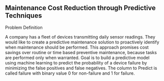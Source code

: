 ## Maintenance Cost Reduction through Predictive Techniques
Problem Definition

A company has a fleet of devices transmitting daily sensor readings. They would like to create a predictive maintenance solution to proactively identify when maintenance should be performed. This approach promises cost savings over routine or time based preventive maintenance, because tasks are performed only when warranted.
Goal is to build a predictive model using machine learning to predict the probability of a device failure by minimizing the false positives and false negatives. The column to Predict is called failure with binary value 0 for non-failure and 1 for failure.
